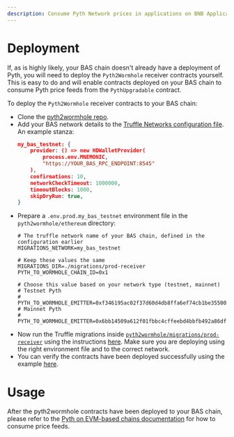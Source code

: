 ```yaml
---
description: Consume Pyth Network prices in applications on BNB Application Sidechains
---
```


# Deployment
If, as is highly likely, your BAS chain doesn't already have a deployment of Pyth, you will need to deploy the `Pyth2Wormhole` receiver contracts yourself. This is easy to do and will enable contracts deployed on your BAS chain to consume Pyth price feeds from the `PythUpgradable` contract.

To deploy the `Pyth2Wormhole` receiver contracts to your BAS chain:
- Clone the [pyth2wormhole repo](https://github.com/pyth-network/pyth2wormhole).
- Add your BAS network details to the [Truffle Networks configuration file](https://github.com/pyth-network/pyth2wormhole/blob/main/ethereum/truffle-config.js). An example stanza:
    ```json
    my_bas_testnet: {
        provider: () => new HDWalletProvider(
            process.env.MNEMONIC,
            "https://YOUR_BAS_RPC_ENDPOINT:8545"
        ),
        confirmations: 10,
        networkCheckTimeout: 1000000,
        timeoutBlocks: 1000,
        skipDryRun: true,
    }
    ```
 - Prepare a `.env.prod.my_bas_testnet` environment file in the `pyth2wormhole/ethereum` directory:
    ```
    # The truffle network name of your BAS chain, defined in the configuration earlier
    MIGRATIONS_NETWORK=my_bas_testnet

    # Keep these values the same
    MIGRATIONS_DIR=./migrations/prod-receiver    
    PYTH_TO_WORMHOLE_CHAIN_ID=0x1

    # Choose this value based on your network type (testnet, mainnet)
    # Testnet Pyth
    # PYTH_TO_WORMHOLE_EMITTER=0xf346195ac02f37d60d4db8ffa6ef74cb1be3550047543a4a9ee9acf4d78697b0
    # Mainnet Pyth
    # PYTH_TO_WORMHOLE_EMITTER=0x6bb14509a612f01fbbc4cffeebd4bbfb492a86df717ebe92eb6df432a3f00a25
    ```
 - Now run the Truffle migrations inside [`pyth2wormhole/migrations/prod-receiver`](https://github.com/pyth-network/pyth2wormhole/tree/main/ethereum/migrations/prod-receiver) using the instructions [here](https://github.com/pyth-network/pyth2wormhole/blob/main/ethereum/Deploying.md). Make sure you are deploying using the right environment file and to the correct network.
 - You can verify the contracts have been deployed successfully using the example [here](https://github.com/pyth-network/pyth2wormhole/blob/main/ethereum/Deploying.md#testing).

# Usage
After the pyth2wormhole contracts have been deployed to your BAS chain, please refer to the [Pyth on EVM-based chains documentation](evm.md) for how to consume price feeds.
